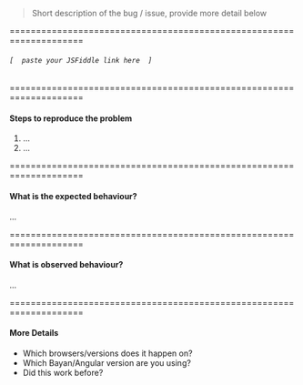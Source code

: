 
> Short description of the bug / issue, provide more detail below

====================================================================


###### `[  paste your JSFiddle link here  ]`


====================================================================


#### Steps to reproduce the problem

1. ...
2. ...


====================================================================


#### What is the expected behaviour?

...


====================================================================


#### What is observed behaviour?

...


====================================================================


#### More Details

- Which browsers/versions does it happen on?
- Which Bayan/Angular version are you using?
- Did this work before?